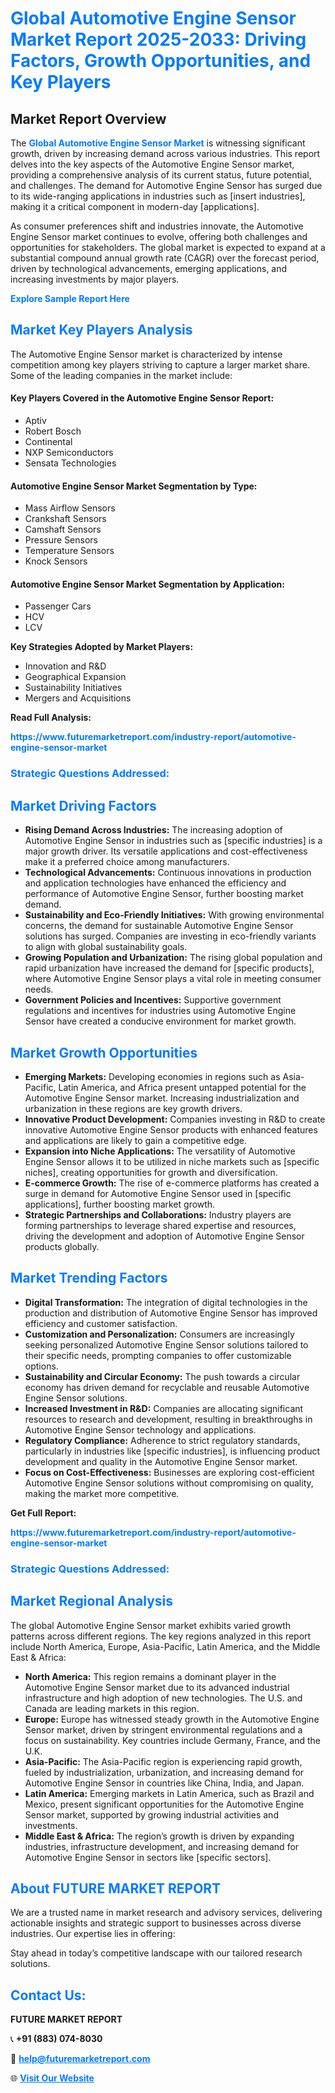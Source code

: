 <h1 style="color: #007BFF;">Global Automotive Engine Sensor Market Report 2025-2033: Driving Factors, Growth Opportunities, and Key Players</h1>

<section id="overview">
<h2>Market Report Overview</h2>
<p>The <a href="https://www.futuremarketreport.com/industry-report/automotive-engine-sensor-market" style="color: #007BFF; text-decoration: none;"><strong>Global Automotive Engine Sensor Market</strong></a> is witnessing significant growth, driven by increasing demand across various industries. This report delves into the key aspects of the Automotive Engine Sensor market, providing a comprehensive analysis of its current status, future potential, and challenges. The demand for Automotive Engine Sensor has surged due to its wide-ranging applications in industries such as [insert industries], making it a critical component in modern-day [applications].</p>
<p>As consumer preferences shift and industries innovate, the Automotive Engine Sensor market continues to evolve, offering both challenges and opportunities for stakeholders. The global market is expected to expand at a substantial compound annual growth rate (CAGR) over the forecast period, driven by technological advancements, emerging applications, and increasing investments by major players.</p>
</section>

<section id="overview">
<p><a href="https://www.futuremarketreport.com/request-sample/reportId=92987" style="color: #007BFF; text-decoration: none;"><strong>Explore Sample Report Here</strong></a></p>
</section>

<section id="key-players">
<h2 style="color: #007BFF;">Market Key Players Analysis</h2>
<p>The Automotive Engine Sensor market is characterized by intense competition among key players striving to capture a larger market share. Some of the leading companies in the market include:</p>
<h4>Key Players Covered in the Automotive Engine Sensor Report:</h4>
<ul><li>Aptiv</li><li>Robert Bosch</li><li>Continental</li><li>NXP Semiconductors</li><li>Sensata Technologies</li></ul>
<h4>Automotive Engine Sensor Market Segmentation by Type:</h4>
<ul><li>Mass Airflow Sensors</li><li>Crankshaft Sensors</li><li>Camshaft Sensors</li><li>Pressure Sensors</li><li>Temperature Sensors</li><li>Knock Sensors</li></ul>

<h4>Automotive Engine Sensor Market Segmentation by Application:</h4>
<ul><li>Passenger Cars</li><li>HCV</li><li>LCV</li></ul>
<p><strong>Key Strategies Adopted by Market Players:</strong></p>
<ul>
<li>Innovation and R&D</li>
<li>Geographical Expansion</li>
<li>Sustainability Initiatives</li>
<li>Mergers and Acquisitions</li>
</ul>
</section>

<section>
<p><strong>Read Full Analysis: </strong></p><a href="https://www.futuremarketreport.com/industry-report/automotive-engine-sensor-market" style="color: #007BFF; text-decoration: none;"><strong>https://www.futuremarketreport.com/industry-report/automotive-engine-sensor-market</strong></a>
<h3 style="color: #007BFF;">Strategic Questions Addressed:</h3>
</section>

<section id="driving-factors">
<h2 style="color: #007BFF;">Market Driving Factors</h2>
<ul>
<li><strong>Rising Demand Across Industries:</strong> The increasing adoption of Automotive Engine Sensor in industries such as [specific industries] is a major growth driver. Its versatile applications and cost-effectiveness make it a preferred choice among manufacturers.</li>
<li><strong>Technological Advancements:</strong> Continuous innovations in production and application technologies have enhanced the efficiency and performance of Automotive Engine Sensor, further boosting market demand.</li>
<li><strong>Sustainability and Eco-Friendly Initiatives:</strong> With growing environmental concerns, the demand for sustainable Automotive Engine Sensor solutions has surged. Companies are investing in eco-friendly variants to align with global sustainability goals.</li>
<li><strong>Growing Population and Urbanization:</strong> The rising global population and rapid urbanization have increased the demand for [specific products], where Automotive Engine Sensor plays a vital role in meeting consumer needs.</li>
<li><strong>Government Policies and Incentives:</strong> Supportive government regulations and incentives for industries using Automotive Engine Sensor have created a conducive environment for market growth.</li>
</ul>
</section>

<section id="growth-opportunities">
<h2 style="color: #007BFF;">Market Growth Opportunities</h2>
<ul>
<li><strong>Emerging Markets:</strong> Developing economies in regions such as Asia-Pacific, Latin America, and Africa present untapped potential for the Automotive Engine Sensor market. Increasing industrialization and urbanization in these regions are key growth drivers.</li>
<li><strong>Innovative Product Development:</strong> Companies investing in R&D to create innovative Automotive Engine Sensor products with enhanced features and applications are likely to gain a competitive edge.</li>
<li><strong>Expansion into Niche Applications:</strong> The versatility of Automotive Engine Sensor allows it to be utilized in niche markets such as [specific niches], creating opportunities for growth and diversification.</li>
<li><strong>E-commerce Growth:</strong> The rise of e-commerce platforms has created a surge in demand for Automotive Engine Sensor used in [specific applications], further boosting market growth.</li>
<li><strong>Strategic Partnerships and Collaborations:</strong> Industry players are forming partnerships to leverage shared expertise and resources, driving the development and adoption of Automotive Engine Sensor products globally.</li>
</ul>
</section>

<section id="trending-factors">
<h2 style="color: #007BFF;">Market Trending Factors</h2>
<ul>
<li><strong>Digital Transformation:</strong> The integration of digital technologies in the production and distribution of Automotive Engine Sensor has improved efficiency and customer satisfaction.</li>
<li><strong>Customization and Personalization:</strong> Consumers are increasingly seeking personalized Automotive Engine Sensor solutions tailored to their specific needs, prompting companies to offer customizable options.</li>
<li><strong>Sustainability and Circular Economy:</strong> The push towards a circular economy has driven demand for recyclable and reusable Automotive Engine Sensor solutions.</li>
<li><strong>Increased Investment in R&D:</strong> Companies are allocating significant resources to research and development, resulting in breakthroughs in Automotive Engine Sensor technology and applications.</li>
<li><strong>Regulatory Compliance:</strong> Adherence to strict regulatory standards, particularly in industries like [specific industries], is influencing product development and quality in the Automotive Engine Sensor market.</li>
<li><strong>Focus on Cost-Effectiveness:</strong> Businesses are exploring cost-efficient Automotive Engine Sensor solutions without compromising on quality, making the market more competitive.</li>
</ul>
</section>

<section>
<p><strong>Get Full Report: </strong></p><a href="https://www.futuremarketreport.com/industry-report/automotive-engine-sensor-market" style="color: #007BFF; text-decoration: none;"><strong>https://www.futuremarketreport.com/industry-report/automotive-engine-sensor-market</strong></a>
<h3 style="color: #007BFF;">Strategic Questions Addressed:</h3>
</section>


<section id="regional-analysis">
<h2 style="color: #007BFF;">Market Regional Analysis</h2>
<p>The global Automotive Engine Sensor market exhibits varied growth patterns across different regions. The key regions analyzed in this report include North America, Europe, Asia-Pacific, Latin America, and the Middle East & Africa:</p>
<ul>
<li><strong>North America:</strong> This region remains a dominant player in the Automotive Engine Sensor market due to its advanced industrial infrastructure and high adoption of new technologies. The U.S. and Canada are leading markets in this region.</li>
<li><strong>Europe:</strong> Europe has witnessed steady growth in the Automotive Engine Sensor market, driven by stringent environmental regulations and a focus on sustainability. Key countries include Germany, France, and the U.K.</li>
<li><strong>Asia-Pacific:</strong> The Asia-Pacific region is experiencing rapid growth, fueled by industrialization, urbanization, and increasing demand for Automotive Engine Sensor in countries like China, India, and Japan.</li>
<li><strong>Latin America:</strong> Emerging markets in Latin America, such as Brazil and Mexico, present significant opportunities for the Automotive Engine Sensor market, supported by growing industrial activities and investments.</li>
<li><strong>Middle East & Africa:</strong> The region’s growth is driven by expanding industries, infrastructure development, and increasing demand for Automotive Engine Sensor in sectors like [specific sectors].</li>
</ul>
</section>

<footer>
<h2 style="color: #007BFF;">About FUTURE MARKET REPORT</h2>
<p>We are a trusted name in market research and advisory services, delivering actionable insights and strategic support to businesses across diverse industries. Our expertise lies in offering:</p>

<p>Stay ahead in today’s competitive landscape with our tailored research solutions.</p>

<h2 style="color: #007BFF;">Contact Us:</h2>
<p><strong>FUTURE MARKET REPORT</strong></p>
<p>📞 <strong>+91 (883) 074-8030</strong></p>
<p>📧 <strong><a href="mailto:help@futuremarketreport.com" style="color: #007BFF;">help@futuremarketreport.com</a></strong></p>
<p>🌐 <strong><a href="https://www.futuremarketreport.com/" style="color: #007BFF;">Visit Our Website</a></strong></p>
</footer>